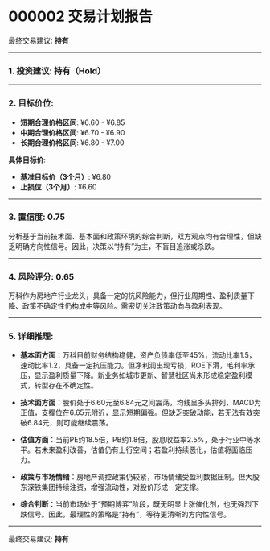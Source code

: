 # 000002 交易计划报告

最终交易建议: **持有**

---

### 1. **投资建议**: 持有（Hold）

---

### 2. **目标价位**:

- **短期合理价格区间**: ¥6.60 - ¥6.85  
- **中期合理价格区间**: ¥6.70 - ¥6.90  
- **长期合理价格区间**: ¥6.80 - ¥7.00  

**具体目标价**:  
- **基准目标价（3个月）**: ¥6.80  
- **止损位（3个月）**: ¥6.60  

---

### 3. **置信度**: 0.75

分析基于当前技术面、基本面和政策环境的综合判断，双方观点均有合理性，但缺乏明确方向性信号。因此，决策以“持有”为主，不盲目追涨或杀跌。

---

### 4. **风险评分**: 0.65

万科作为房地产行业龙头，具备一定的抗风险能力，但行业周期性、盈利质量下降、政策不确定性仍构成中等风险。需密切关注政策动向与盈利表现。

---

### 5. **详细推理**:

- **基本面方面**：万科目前财务结构稳健，资产负债率低至45%，流动比率1.5，速动比率1.2，具备一定抗压能力。但净利润出现亏损，ROE下滑，毛利率承压，显示盈利质量下降。新业务如城市更新、智慧社区尚未形成稳定盈利模式，转型存在不确定性。

- **技术面方面**：股价处于6.60元至6.84元之间震荡，均线呈多头排列，MACD为正值，支撑位在6.65元附近，显示短期偏强。但缺乏突破动能，若无法有效突破6.84元，则可能继续震荡。

- **估值方面**：当前PE约18.5倍，PB约1.8倍，股息收益率2.5%，处于行业中等水平。若未来盈利改善，估值仍有上行空间；若盈利持续恶化，估值将面临压力。

- **政策与市场情绪**：房地产调控政策仍较紧，市场情绪受盈利数据压制。但大股东深铁集团持续注资，增强流动性，对股价形成一定支撑。

- **综合判断**：当前市场处于“预期博弈”阶段，既无明显上涨催化剂，也无强烈下跌信号。因此，最理性的策略是“持有”，等待更清晰的方向性信号。

---

最终交易建议: **持有**